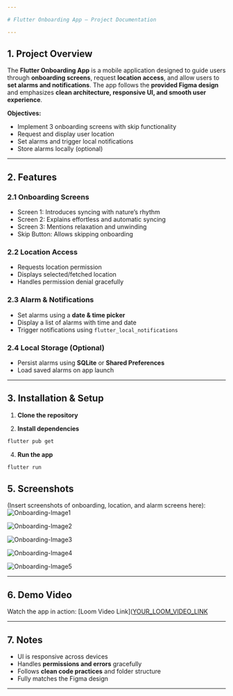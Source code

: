 ```yaml
---

# Flutter Onboarding App – Project Documentation

---
```


## 1. Project Overview

The **Flutter Onboarding App** is a mobile application designed to guide users through **onboarding screens**, request **location access**, and allow users to **set alarms and notifications**. The app follows the **provided Figma design** and emphasizes **clean architecture, responsive UI, and smooth user experience**.

**Objectives:**

* Implement 3 onboarding screens with skip functionality
* Request and display user location
* Set alarms and trigger local notifications
* Store alarms locally (optional)

---

## 2. Features

### 2.1 Onboarding Screens

* Screen 1: Introduces syncing with nature’s rhythm
* Screen 2: Explains effortless and automatic syncing
* Screen 3: Mentions relaxation and unwinding
* Skip Button: Allows skipping onboarding

### 2.2 Location Access

* Requests location permission
* Displays selected/fetched location
* Handles permission denial gracefully

### 2.3 Alarm & Notifications

* Set alarms using a **date & time picker**
* Display a list of alarms with time and date
* Trigger notifications using `flutter_local_notifications`

### 2.4 Local Storage (Optional)

* Persist alarms using **SQLite** or **Shared Preferences**
* Load saved alarms on app launch

---

## 3. Installation & Setup

1. **Clone the repository**

2. **Install dependencies**

```bash
flutter pub get
```

4. **Run the app**

```bash
flutter run
```

## 5. Screenshots

(Insert screenshots of onboarding, location, and alarm screens here):
![Onboarding-Image1](https://github.com/user-attachments/assets/12337f34-3dc8-42f3-a16b-71150d488749)

![Onboarding-Image2](https://github.com/user-attachments/assets/f924789e-c8ca-4dfc-8edd-81fa3ce61cf6)

![Onboarding-Image3](https://github.com/user-attachments/assets/62e1ba37-20ab-4819-9d97-c5542fbcc46e)

![Onboarding-Image4](https://github.com/user-attachments/assets/47f56ca1-7e37-48de-9999-da835f62d1f3)

![Onboarding-Image5](https://github.com/user-attachments/assets/fa2600e2-ffe7-4075-86e3-6bc5401d8b50)


---

## 6. Demo Video

Watch the app in action: [Loom Video Link]([YOUR_LOOM_VIDEO_LINK](https://www.loom.com/share/d153a5842e7c4726a3d7e725e0412603)

---

## 7. Notes

* UI is responsive across devices
* Handles **permissions and errors** gracefully
* Follows **clean code practices** and folder structure
* Fully matches the Figma design

---

